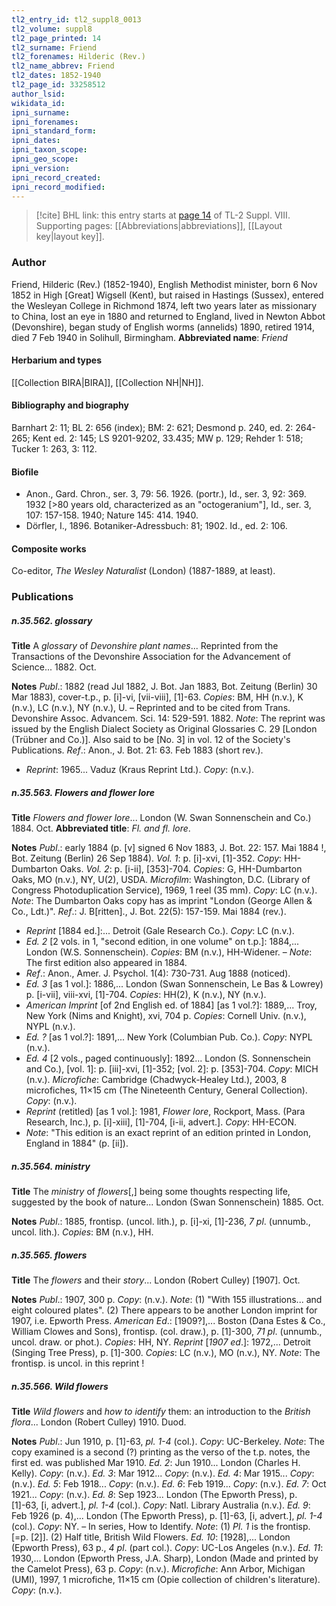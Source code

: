 ```yaml
---
tl2_entry_id: tl2_suppl8_0013
tl2_volume: suppl8
tl2_page_printed: 14
tl2_surname: Friend
tl2_forenames: Hilderic (Rev.)
tl2_name_abbrev: Friend
tl2_dates: 1852-1940
tl2_page_id: 33258512
author_lsid: 
wikidata_id: 
ipni_surname: 
ipni_forenames: 
ipni_standard_form: 
ipni_dates: 
ipni_taxon_scope: 
ipni_geo_scope: 
ipni_version: 
ipni_record_created: 
ipni_record_modified:
---
```



> [!cite] BHL link: this entry starts at [page 14](https://www.biodiversitylibrary.org/page/33258512) of TL-2 Suppl. VIII.
> Supporting pages: [[Abbreviations|abbreviations]], [[Layout key|layout key]].

### Author

Friend, Hilderic (Rev.) (1852-1940), English Methodist minister, born 6 Nov 1852 in High \[Great\] Wigsell (Kent), but raised in Hastings (Sussex), entered the Wesleyan College in Richmond 1874, left two years later as missionary to China, lost an eye in 1880 and returned to England, lived in Newton Abbot (Devonshire), began study of English worms (annelids) 1890, retired 1914, died 7 Feb 1940 in Solihull, Birmingham. 
**Abbreviated name**: *Friend*

#### Herbarium and types

[[Collection BIRA|BIRA]], [[Collection NH|NH]].

#### Bibliography and biography

Barnhart 2: 11; BL 2: 656 (index); BM: 2: 621; Desmond p. 240, ed. 2: 264-265; Kent ed. 2: 145; LS 9201-9202, 33.435; MW p. 129; Rehder 1: 518; Tucker 1: 263, 3: 112.

#### Biofile

- Anon., Gard. Chron., ser. 3, 79: 56. 1926. (portr.), Id., ser. 3, 92: 369. 1932 \[>80 years old, characterized as an "octogeranium"\], Id., ser. 3, 107: 157-158. 1940; Nature 145: 414. 1940.
- Dörfler, I., 1896. Botaniker-Adressbuch: 81; 1902. Id., ed. 2: 106.

#### Composite works

Co-editor, *The Wesley Naturalist* (London) (1887-1889, at least).

### Publications

##### n.35.562. glossary

**Title**
A *glossary* of *Devonshire plant names*... Reprinted from the Transactions of the Devonshire Association for the Advancement of Science... 1882. Oct.

**Notes**
*Publ*.: 1882 (read Jul 1882, J. Bot. Jan 1883, Bot. Zeitung (Berlin) 30 Mar 1883), cover-t.p., p. \[i\]-vi, \[vii-viii\], \[1\]-63. *Copies*: BM, HH (n.v.), K (n.v.), LC (n.v.), NY (n.v.), U. – Reprinted and to be cited from Trans. Devonshire Assoc. Advancem. Sci. 14: 529-591. 1882.
*Note*: The reprint was issued by the English Dialect Society as Original Glossaries C. 29 \[London (Trübner and Co.)\]. Also said to be \[No. 3\] in vol. 12 of the Society's Publications.
*Ref*.: Anon., J. Bot. 21: 63. Feb 1883 (short rev.).
- *Reprint*: 1965... Vaduz (Kraus Reprint Ltd.). *Copy*: (n.v.).

##### n.35.563. Flowers and flower lore

**Title**
*Flowers and flower lore*... London (W. Swan Sonnenschein and Co.) 1884. Oct.
**Abbreviated title**: *Fl. and fl. lore*.

**Notes**
*Publ*.: early 1884 (p. \[v\] signed 6 Nov 1883, J. Bot. 22: 157. Mai 1884 !, Bot. Zeitung (Berlin) 26 Sep 1884).
*Vol. 1*: p. \[i\]-xvi, \[1\]-352. *Copy*: HH-Dumbarton Oaks.
*Vol. 2*: p. \[i-ii\], \[353\]-704. *Copies*: G, HH-Dumbarton Oaks, MO (n.v.), NY, U(2), USDA.
*Microfilm*: Washington, D.C. (Library of Congress Photoduplication Service), 1969, 1 reel (35 mm). *Copy*: LC (n.v.).
*Note*: The Dumbarton Oaks copy has as imprint "London (George Allen & Co., Ldt.)".
*Ref*.: J. B\[ritten\]., J. Bot. 22(5): 157-159. Mai 1884 (rev.).
- *Reprint* \[1884 ed.\]:... Detroit (Gale Research Co.). *Copy*: LC (n.v.).
- *Ed. 2* \[2 vols. in 1, "second edition, in one volume" on t.p.\]: 1884,... London (W.S. Sonnenschein). *Copies*: BM (n.v.), HH-Widener. – *Note*: The first edition also appeared in 1884.
- *Ref*.: Anon., Amer. J. Psychol. 1(4): 730-731. Aug 1888 (noticed).
- *Ed. 3* \[as 1 vol.\]: 1886,... London (Swan Sonnenschein, Le Bas & Lowrey) p. \[i-vii\], viii-xvi, \[1\]-704. *Copies*: HH(2), K (n.v.), NY (n.v.).
- *American Imprint* \[of 2nd English ed. of 1884\] \[as 1 vol.?\]: 1889,... Troy, New York (Nims and Knight), xvi, 704 p. *Copies*: Cornell Univ. (n.v.), NYPL (n.v.).
- *Ed. ?* \[as 1 vol.?\]: 1891,... New York (Columbian Pub. Co.). *Copy*: NYPL (n.v.).
- *Ed. 4* \[2 vols., paged continuously\]: 1892... London (S. Sonnenschein and Co.), \[vol. 1\]: p. \[iii\]-xvi, \[1\]-352; \[vol. 2\]: p. \[353\]-704. *Copy*: MICH (n.v.). *Microfiche*: Cambridge (Chadwyck-Healey Ltd.), 2003, 8 microfiches, 11×15 cm (The Nineteenth Century, General Collection). *Copy*: (n.v.).
- *Reprint* (retitled) \[as 1 vol.\]: 1981, *Flower lore*, Rockport, Mass. (Para Research, Inc.), p. \[i\]-xiii\], \[1\]-704, \[i-ii, advert.\]. *Copy*: HH-ECON.
- *Note*: "This edition is an exact reprint of an edition printed in London, England in 1884" (p. \[ii\]).

##### n.35.564. ministry

**Title**
The *ministry* of *flowers*\[,\] being some thoughts respecting life, suggested by the book of nature... London (Swan Sonnenschein) 1885. Oct.

**Notes**
*Publ*.: 1885, frontisp. (uncol. lith.), p. \[i\]-xi, \[1\]-236, *7 pl*. (unnumb., uncol. lith.). *Copies*: BM (n.v.), HH.

##### n.35.565. flowers

**Title**
The *flowers* and their *story*... London (Robert Culley) \[1907\]. Oct.

**Notes**
*Publ*.: 1907, 300 p. *Copy*: (n.v.).
*Note*: (1) "With 155 illustrations... and eight coloured plates". (2) There appears to be another London imprint for 1907, i.e. Epworth Press.
*American Ed*.: \[1909?\],... Boston (Dana Estes & Co., William Clowes and Sons), frontisp. (col. draw.), p. \[1\]-300, *71 pl*. (unnumb., uncol. draw. or phot.). *Copies*: HH, NY.
*Reprint* \[*1907 ed*.\]: 1972,... Detroit (Singing Tree Press), p. \[1\]-300. *Copies*: LC (n.v.), MO (n.v.), NY.
*Note*: The frontisp. is uncol. in this reprint !

##### n.35.566. Wild flowers

**Title**
*Wild flowers* and *how to identify* them: an introduction to the *British flora*... London (Robert Culley) 1910. Duod.

**Notes**
*Publ*.: Jun 1910, p. \[1\]-63, *pl. 1-4* (col.). *Copy*: UC-Berkeley.
*Note*: The copy examined is a second (?) printing as the verso of the t.p. notes, the first ed. was published Mar 1910.
*Ed. 2*: Jun 1910... London (Charles H. Kelly). *Copy*: (n.v.).
*Ed. 3*: Mar 1912... *Copy*: (n.v.).
*Ed. 4*: Mar 1915... *Copy*: (n.v.).
*Ed. 5*: Feb 1918... *Copy*: (n.v.).
*Ed. 6*: Feb 1919... *Copy*: (n.v.).
*Ed. 7*: Oct 1921... *Copy*: (n.v.).
*Ed. 8*: Sep 1923... London (The Epworth Press), p. \[1\]-63, \[i, advert.\], *pl. 1-4* (col.). *Copy*: Natl. Library Australia (n.v.).
*Ed. 9*: Feb 1926 (p. 4),... London (The Epworth Press), p. \[1\]-63, \[i, advert.\], *pl. 1-4* (col.).
*Copy*: NY. – In series, How to Identify.
*Note*: (1) *Pl. 1* is the frontisp. \[=p. \[2\]\]. (2) Half title, British Wild Flowers.
*Ed. 10*: \[1928\],... London (Epworth Press), 63 p., *4 pl*. (part col.). *Copy*: UC-Los Angeles (n.v.).
*Ed. 11*: 1930,... London (Epworth Press, J.A. Sharp), London (Made and printed by the Camelot Press), 63 p. *Copy*: (n.v.). *Microfiche*: Ann Arbor, Michigan (UMI), 1997, 1 microfiche, 11×15 cm (Opie collection of children's literature). *Copy*: (n.v.).

